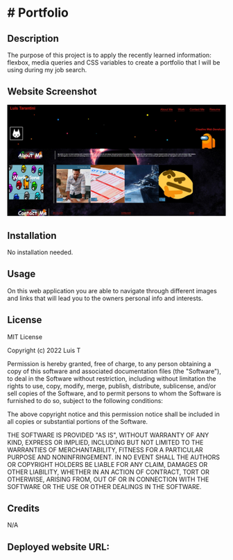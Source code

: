 # # Portfolio


## Description

The purpose of this project is to apply the recently learned information: flexbox, media queries and CSS variables to create a portfolio that I will be using during my job search. 

## Website Screenshot

<img src="./images/portfolio-screenshot.jpg">

## Installation
 
No installation needed. 

## Usage 

On this web application you are able to navigate through different images and links that will lead you to the owners personal info and interests. 

## License 

MIT License

Copyright (c) 2022 Luis T

Permission is hereby granted, free of charge, to any person obtaining a copy
of this software and associated documentation files (the "Software"), to deal
in the Software without restriction, including without limitation the rights
to use, copy, modify, merge, publish, distribute, sublicense, and/or sell
copies of the Software, and to permit persons to whom the Software is
furnished to do so, subject to the following conditions:

The above copyright notice and this permission notice shall be included in all
copies or substantial portions of the Software.

THE SOFTWARE IS PROVIDED "AS IS", WITHOUT WARRANTY OF ANY KIND, EXPRESS OR
IMPLIED, INCLUDING BUT NOT LIMITED TO THE WARRANTIES OF MERCHANTABILITY,
FITNESS FOR A PARTICULAR PURPOSE AND NONINFRINGEMENT. IN NO EVENT SHALL THE
AUTHORS OR COPYRIGHT HOLDERS BE LIABLE FOR ANY CLAIM, DAMAGES OR OTHER
LIABILITY, WHETHER IN AN ACTION OF CONTRACT, TORT OR OTHERWISE, ARISING FROM,
OUT OF OR IN CONNECTION WITH THE SOFTWARE OR THE USE OR OTHER DEALINGS IN THE
SOFTWARE.


## Credits

N/A

## Deployed website URL:

